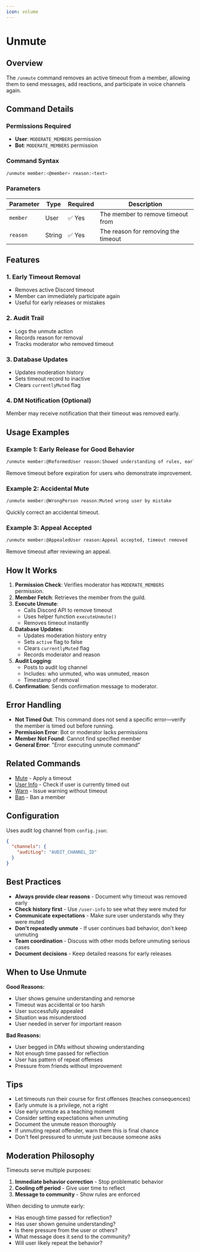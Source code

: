 ```yaml
---
icon: volume
---
```


# Unmute

## Overview

The `/unmute` command removes an active timeout from a member, allowing them to send messages, add reactions, and participate in voice channels again.

## Command Details

### Permissions Required

* **User**: `MODERATE_MEMBERS` permission
* **Bot**: `MODERATE_MEMBERS` permission

### Command Syntax

```bash
/unmute member:<@member> reason:<text>
```

### Parameters

| Parameter | Type   | Required | Description                         |
| --------- | ------ | -------- | ----------------------------------- |
| `member`  | User   | ✅ Yes    | The member to remove timeout from   |
| `reason`  | String | ✅ Yes    | The reason for removing the timeout |

## Features

### 1. **Early Timeout Removal**

* Removes active Discord timeout
* Member can immediately participate again
* Useful for early releases or mistakes

### 2. **Audit Trail**

* Logs the unmute action
* Records reason for removal
* Tracks moderator who removed timeout

### 3. **Database Updates**

* Updates moderation history
* Sets timeout record to inactive
* Clears `currentlyMuted` flag

### 4. **DM Notification** (Optional)

Member may receive notification that their timeout was removed early.

## Usage Examples

### Example 1: Early Release for Good Behavior

```bash
/unmute member:@ReformedUser reason:Showed understanding of rules, early release
```

Remove timeout before expiration for users who demonstrate improvement.

### Example 2: Accidental Mute

```bash
/unmute member:@WrongPerson reason:Muted wrong user by mistake
```

Quickly correct an accidental timeout.

### Example 3: Appeal Accepted

```bash
/unmute member:@AppealedUser reason:Appeal accepted, timeout removed
```

Remove timeout after reviewing an appeal.

## How It Works

1. **Permission Check**: Verifies moderator has `MODERATE_MEMBERS` permission.
2. **Member Fetch**: Retrieves the member from the guild.
3. **Execute Unmute**:
   * Calls Discord API to remove timeout
   * Uses helper function `executeUnmute()`
   * Removes timeout instantly
4. **Database Updates**:
   * Updates moderation history entry
   * Sets `active` flag to false
   * Clears `currentlyMuted` flag
   * Records moderator and reason
5. **Audit Logging**:
   * Posts to audit log channel
   * Includes: who unmuted, who was unmuted, reason
   * Timestamp of removal
6. **Confirmation**: Sends confirmation message to moderator.

## Error Handling

* **Not Timed Out**: This command does not send a specific error—verify the member is timed out before running.
* **Permission Error**: Bot or moderator lacks permissions
* **Member Not Found**: Cannot find specified member
* **General Error**: "Error executing unmute command"

## Related Commands

* [Mute](mute.md) - Apply a timeout
* [User Info](../utility/user-info.md) - Check if user is currently timed out
* [Warn](warn.md) - Issue warning without timeout
* [Ban](ban.md) - Ban a member

## Configuration

Uses audit log channel from `config.json`:

```json
{
  "channels": {
    "auditLog": "AUDIT_CHANNEL_ID"
  }
}
```

## Best Practices

* **Always provide clear reasons** - Document why timeout was removed early
* **Check history first** - Use `/user-info` to see what they were muted for
* **Communicate expectations** - Make sure user understands why they were muted
* **Don't repeatedly unmute** - If user continues bad behavior, don't keep unmuting
* **Team coordination** - Discuss with other mods before unmuting serious cases
* **Document decisions** - Keep detailed reasons for early releases

## When to Use Unmute

**Good Reasons:**

* User shows genuine understanding and remorse
* Timeout was accidental or too harsh
* User successfully appealed
* Situation was misunderstood
* User needed in server for important reason

**Bad Reasons:**

* User begged in DMs without showing understanding
* Not enough time passed for reflection
* User has pattern of repeat offenses
* Pressure from friends without improvement

## Tips

* Let timeouts run their course for first offenses (teaches consequences)
* Early unmute is a privilege, not a right
* Use early unmute as a teaching moment
* Consider setting expectations when unmuting
* Document the unmute reason thoroughly
* If unmuting repeat offender, warn them this is final chance
* Don't feel pressured to unmute just because someone asks

## Moderation Philosophy

Timeouts serve multiple purposes:

1. **Immediate behavior correction** - Stop problematic behavior
2. **Cooling off period** - Give user time to reflect
3. **Message to community** - Show rules are enforced

When deciding to unmute early:

* Has enough time passed for reflection?
* Has user shown genuine understanding?
* Is there pressure from the user or others?
* What message does it send to the community?
* Will user likely repeat the behavior?
